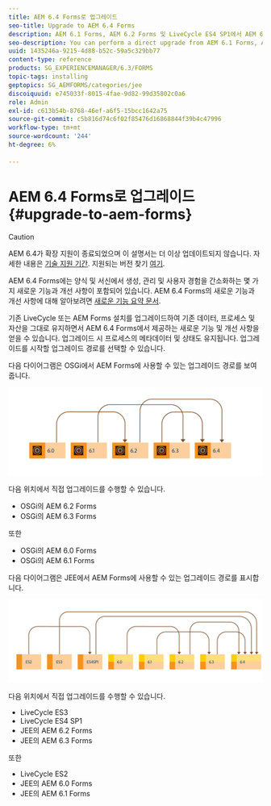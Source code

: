```yaml
---
title: AEM 6.4 Forms로 업그레이드
seo-title: Upgrade to AEM 6.4 Forms
description: AEM 6.1 Forms, AEM 6.2 Forms 및 LiveCycle ES4 SP1에서 AEM 6.3 Forms으로 직접 업그레이드할 수 있습니다.
seo-description: You can perform a direct upgrade from AEM 6.1 Forms, AEM 6.2 Forms, and LiveCycle ES4 SP1 to AEM 6.3 Forms.
uuid: 1435246a-9215-4d88-b52c-59a5c329bb77
content-type: reference
products: SG_EXPERIENCEMANAGER/6.3/FORMS
topic-tags: installing
geptopics: SG_AEMFORMS/categories/jee
discoiquuid: e745033f-8015-4fae-9d82-99d35802c0a6
role: Admin
exl-id: c613b54b-8768-46ef-a6f5-15bcc1642a75
source-git-commit: c5b816d74c6f02f85476d16868844f39b4c47996
workflow-type: tm+mt
source-wordcount: '244'
ht-degree: 6%

---
```


# AEM 6.4 Forms로 업그레이드{#upgrade-to-aem-forms}

>[!CAUTION]
>
>AEM 6.4가 확장 지원이 종료되었으며 이 설명서는 더 이상 업데이트되지 않습니다. 자세한 내용은 [기술 지원 기간](https://helpx.adobe.com/kr/support/programs/eol-matrix.html). 지원되는 버전 찾기 [여기](https://experienceleague.adobe.com/docs/).

AEM 6.4 Forms에는 양식 및 서신에서 생성, 관리 및 사용자 경험을 간소화하는 몇 가지 새로운 기능과 개선 사항이 포함되어 있습니다. AEM 6.4 Forms의 새로운 기능과 개선 사항에 대해 알아보려면 [새로운 기능 요약 문서](/help/forms/using/whats-new.md).

기존 LiveCycle 또는 AEM Forms 설치를 업그레이드하여 기존 데이터, 프로세스 및 자산을 그대로 유지하면서 AEM 6.4 Forms에서 제공하는 새로운 기능 및 개선 사항을 얻을 수 있습니다. 업그레이드 시 프로세스의 메타데이터 및 상태도 유지됩니다. 업그레이드를 시작할 업그레이드 경로를 선택할 수 있습니다.

다음 다이어그램은 OSGi에서 AEM Forms에 사용할 수 있는 업그레이드 경로를 보여줍니다.

![](do-not-localize/osgi-upgrade.png)

다음 위치에서 직접 업그레이드를 수행할 수 있습니다.

* OSGi의 AEM 6.2 Forms
* OSGi의 AEM 6.3 Forms

또한

* OSGi의 AEM 6.0 Forms
* OSGi의 AEM 6.1 Forms

다음 다이어그램은 JEE에서 AEM Forms에 사용할 수 있는 업그레이드 경로를 표시합니다.

![](do-not-localize/jee-upgrade-6-4.png)

다음 위치에서 직접 업그레이드를 수행할 수 있습니다.

* LiveCycle ES3
* LiveCycle ES4 SP1
* JEE의 AEM 6.2 Forms
* JEE의 AEM 6.3 Forms

또한

* LiveCycle ES2
* JEE의 AEM 6.0 Forms
* JEE의 AEM 6.1 Forms
